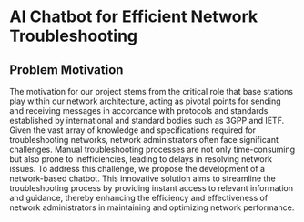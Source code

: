 # AI Chatbot for Efficient Network Troubleshooting
## Problem Motivation
The motivation for our project stems from the critical role that base stations play within our network architecture,
acting as pivotal points for sending and receiving messages in accordance with protocols and
standards established by international and standard bodies such as 3GPP and IETF. Given the vast array
of knowledge and specifications required for troubleshooting networks, network administrators often
face significant challenges. Manual troubleshooting processes are not only time-consuming but also prone
to inefficiencies, leading to delays in resolving network issues. To address this challenge, we propose the
development of a network-based chatbot. This innovative solution aims to streamline the troubleshooting
process by providing instant access to relevant information and guidance, thereby enhancing the efficiency
and effectiveness of network administrators in maintaining and optimizing network performance.
